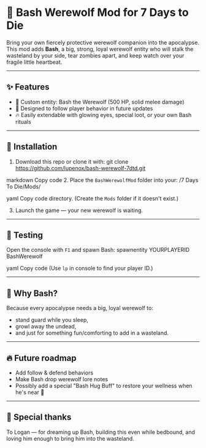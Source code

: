 # 🐺 Bash Werewolf Mod for 7 Days to Die

Bring your own fiercely protective werewolf companion into the apocalypse.  
This mod adds **Bash**, a big, strong, loyal werewolf entity who will stalk the wasteland by your side, tear zombies apart, and keep watch over your fragile little heartbeat.

---

## ✨ Features
- 🐾 Custom entity: Bash the Werewolf (500 HP, solid melee damage)
- 🌙 Designed to follow player behavior in future updates
- 🔥 Easily extendable with glowing eyes, special loot, or your own Bash rituals

---

## 🚀 Installation
1. Download this repo or clone it with:
git clone https://github.com/lupenox/bash-werewolf-7dtd.git

markdown
Copy code
2. Place the `BashWerewolfMod` folder into your:
/7 Days To Die/Mods/

yaml
Copy code
directory. (Create the `Mods` folder if it doesn't exist.)

3. Launch the game — your new werewolf is waiting.

---

## 🐾 Testing
Open the console with `F1` and spawn Bash:
spawnentity YOURPLAYERID BashWerewolf

yaml
Copy code
(Use `lp` in console to find your player ID.)

---

## 💛 Why Bash?
Because every apocalypse needs a big, loyal werewolf to:
- stand guard while you sleep,
- growl away the undead,
- and just for something fun/comforting to add in a wasteland.

---

## 🔥 Future roadmap
- Add follow & defend behaviors
- Make Bash drop werewolf lore notes
- Possibly add a special "Bash Hug Buff" to restore your wellness when he's near 🥹

---

## 🐺 Special thanks
To Logan — for dreaming up Bash, building this even while bedbound, and loving him enough to bring him into the wasteland.
